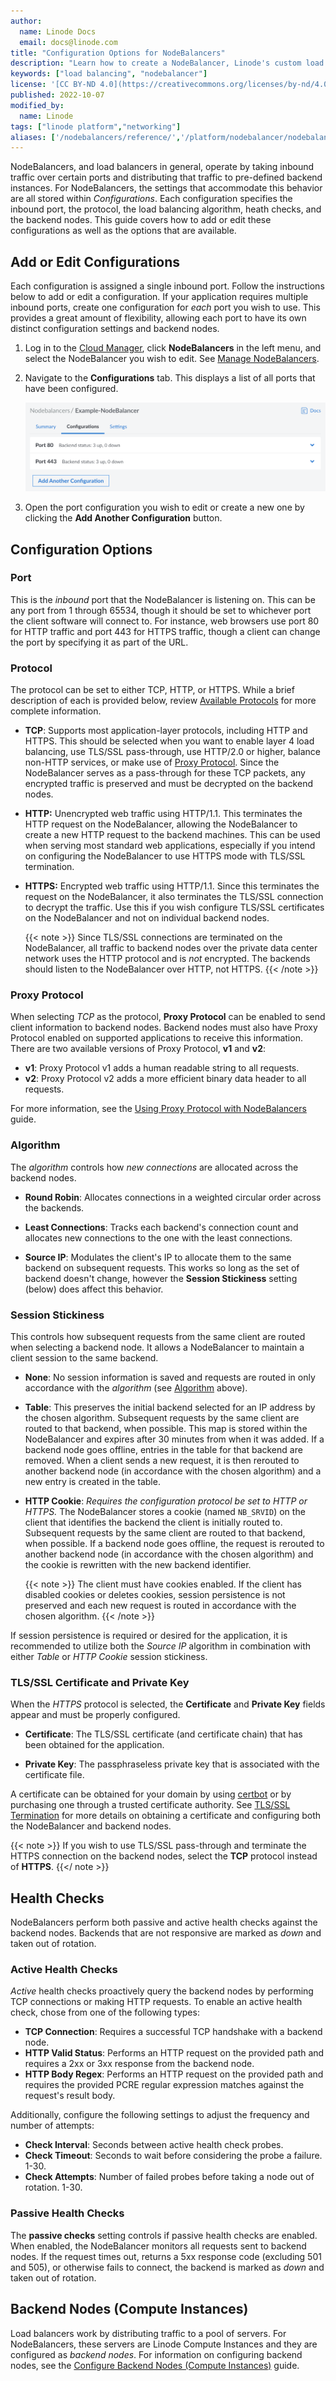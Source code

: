 ```yaml
---
author:
  name: Linode Docs
  email: docs@linode.com
title: "Configuration Options for NodeBalancers"
description: "Learn how to create a NodeBalancer, Linode's custom load balancing solution."
keywords: ["load balancing", "nodebalancer"]
license: '[CC BY-ND 4.0](https://creativecommons.org/licenses/by-nd/4.0)'
published: 2022-10-07
modified_by:
  name: Linode
tags: ["linode platform","networking"]
aliases: ['/nodebalancers/reference/','/platform/nodebalancer/nodebalancer-reference-guide-new-manager/','/platform/nodebalancer/nodebalancer-reference-guide/','/linode-platform/nodebalancer-reference/','/platform/nodebalancer/nodebalancer-reference-guide-classic-manager/','/guides/nodebalancer-reference-guide/']
---
```


NodeBalancers, and load balancers in general, operate by taking inbound traffic over certain ports and distributing that traffic to pre-defined backend instances. For NodeBalancers, the settings that accommodate this behavior are all stored within *Configurations*. Each configuration specifies the inbound port, the protocol, the load balancing algorithm, heath checks, and the backend nodes. This guide covers how to add or edit these configurations as well as the options that are available.

## Add or Edit Configurations

Each configuration is assigned a single inbound port. Follow the instructions below to add or edit a configuration. If your application requires multiple inbound ports, create one configuration for *each* port you wish to use. This provides a great amount of flexibility, allowing each port to have its own distinct configuration settings and backend nodes.

1. Log in to the [Cloud Manager](http://cloud.linode.com), click **NodeBalancers** in the left menu, and select the NodeBalancer you wish to edit. See [Manage NodeBalancers](/docs/products/networking/nodebalancers/guides/manage/).

1. Navigate to the **Configurations** tab. This displays a list of all ports that have been configured.

    ![Screenshot of a NodeBalancer's Configuration in the Cloud Manager](nodebalancer-configurations.png)

1. Open the port configuration you wish to edit or create a new one by clicking the **Add Another Configuration** button.

## Configuration Options

### Port

This is the *inbound* port that the NodeBalancer is listening on. This can be any port from 1 through 65534, though it should be set to whichever port the client software will connect to. For instance, web browsers use port 80 for HTTP traffic and port 443 for HTTPS traffic, though a client can change the port by specifying it as part of the URL.

### Protocol

The protocol can be set to either TCP, HTTP, or HTTPS. While a brief description of each is provided below, review [Available Protocols](/docs/products/networking/nodebalancers/guides/protocols/) for more complete information.

- **TCP**: Supports most application-layer protocols, including HTTP and HTTPS. This should be selected when you want to enable layer 4 load balancing, use TLS/SSL pass-through, use HTTP/2.0 or higher, balance non-HTTP services, or make use of [Proxy Protocol](#proxy-protocol). Since the NodeBalancer serves as a pass-through for these TCP packets, any encrypted traffic is preserved and must be decrypted on the backend nodes.

- **HTTP:** Unencrypted web traffic using HTTP/1.1. This terminates the HTTP request on the NodeBalancer, allowing the NodeBalancer to create a new HTTP request to the backend machines. This can be used when serving most standard web applications, especially if you intend on configuring the NodeBalancer to use HTTPS mode with TLS/SSL termination.

- **HTTPS:** Encrypted web traffic using HTTP/1.1. Since this terminates the request on the NodeBalancer, it also terminates the TLS/SSL connection to decrypt the traffic. Use this if you wish configure TLS/SSL certificates on the NodeBalancer and not on individual backend nodes.

    {{< note >}}
Since TLS/SSL connections are terminated on the NodeBalancer, all traffic to backend nodes over the private data center network uses the HTTP protocol and is *not* encrypted. The backends should listen to the NodeBalancer over HTTP, not HTTPS.
{{< /note >}}

### Proxy Protocol

When selecting *TCP* as the protocol, **Proxy Protocol** can be enabled to send client information to backend nodes. Backend nodes must also have Proxy Protocol enabled on supported applications to receive this information. There are two available versions of Proxy Protocol, **v1** and **v2**:

- **v1**: Proxy Protocol v1 adds a human readable string to all requests.
- **v2**: Proxy Protocol v2 adds a more efficient binary data header to all requests.

For more information, see the [Using Proxy Protocol with NodeBalancers](/docs/products/networking/nodebalancers/guides/proxy-protocol/) guide.

### Algorithm

The *algorithm* controls how *new connections* are allocated across the backend nodes.

- **Round Robin**: Allocates connections in a weighted circular order across the backends.

- **Least Connections**: Tracks each backend's connection count and allocates new connections to the one with the least connections.

- **Source IP**: Modulates the client's IP to allocate them to the same backend on subsequent requests. This works so long as the set of backend doesn't change, however the **Session Stickiness** setting (below) does affect this behavior.

### Session Stickiness

This controls how subsequent requests from the same client are routed when selecting a backend node. It allows a NodeBalancer to maintain a client session to the same backend.

- **None**: No session information is saved and requests are routed in only accordance with the *algorithm* (see [Algorithm](#algorithm) above).

- **Table**: This preserves the initial backend selected for an IP address by the chosen algorithm. Subsequent requests by the same client are routed to that backend, when possible. This map is stored within the NodeBalancer and expires after 30 minutes from when it was added. If a backend node goes offline, entries in the table for that backend are removed. When a client sends a new request, it is then rerouted to another backend node (in accordance with the chosen algorithm) and a new entry is created in the table.

- **HTTP Cookie**: *Requires the configuration protocol be set to HTTP or HTTPS.* The NodeBalancer stores a cookie (named `NB_SRVID`) on the client that identifies the backend the client is initially routed to. Subsequent requests by the same client are routed to that backend, when possible. If a backend node goes offline, the request is rerouted to another backend node (in accordance with the chosen algorithm) and the cookie is rewritten with the new backend identifier.

    {{< note >}}
The client must have cookies enabled. If the client has disabled cookies or deletes cookies, session persistence is not preserved and each new request is routed in accordance with the chosen algorithm.
{{< /note >}}

If session persistence is required or desired for the application, it is recommended to utilize both the *Source IP* algorithm in combination with either *Table* or *HTTP Cookie* session stickiness.

### TLS/SSL Certificate and Private Key

When the *HTTPS* protocol is selected, the **Certificate** and **Private Key** fields appear and must be properly configured.

- **Certificate**: The TLS/SSL certificate (and certificate chain) that has been obtained for the application.

- **Private Key**: The passphraseless private key that is associated with the certificate file.

A certificate can be obtained for your domain by using [certbot](https://certbot.eff.org/) or by purchasing one through a trusted certificate authority. See [TLS/SSL Termination]() for more details on obtaining a certificate and configuring both the NodeBalancer and backend nodes.

{{< note >}}
If you wish to use TLS/SSL pass-through and terminate the HTTPS connection on the backend nodes, select the **TCP** protocol instead of **HTTPS**.
{{</ note >}}

## Health Checks

NodeBalancers perform both passive and active health checks against the backend nodes. Backends that are not responsive are marked as *down* and taken out of rotation.

### Active Health Checks

*Active* health checks proactively query the backend nodes by performing TCP connections or making HTTP requests. To enable an active health check, chose from one of the following types:

- **TCP Connection**: Requires a successful TCP handshake with a backend node.
- **HTTP Valid Status**: Performs an HTTP request on the provided path and requires a 2xx or 3xx response from the backend node.
- **HTTP Body Regex**: Performs an HTTP request on the provided path and requires the provided PCRE regular expression matches against the request's result body.

Additionally, configure the following settings to adjust the frequency and number of attempts:

- **Check Interval**: Seconds between active health check probes.
- **Check Timeout**: Seconds to wait before considering the probe a failure. 1-30.
- **Check Attempts**: Number of failed probes before taking a node out of rotation. 1-30.

### Passive Health Checks

The **passive checks** setting controls if passive health checks are enabled. When enabled, the NodeBalancer monitors all requests sent to backend nodes. If the request times out, returns a 5xx response code (excluding 501 and 505), or otherwise fails to connect, the backend is marked as *down* and taken out of rotation.

## Backend Nodes (Compute Instances)

Load balancers work by distributing traffic to a pool of servers. For NodeBalancers, these servers are Linode Compute Instances and they are configured as *backend nodes*. For information on configuring backend nodes, see the [Configure Backend Nodes (Compute Instances)](/docs/products/networking/nodebalancers/guides/backends/) guide.